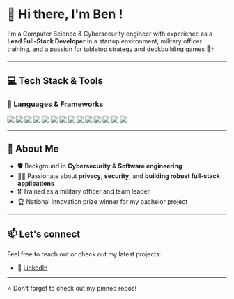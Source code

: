 # 👋 Hi there, I'm Ben !

I'm a Computer Science & Cybersecurity engineer with experience as a **Lead Full-Stack Developer** in a startup environment, military officer training, and a passion for tabletop strategy and deckbuilding games 🎲🃏

---

## 💻 Tech Stack & Tools

### 🚀 Languages & Frameworks
<p>
  <img src="https://img.shields.io/badge/Flutter-02569B?style=flat&logo=flutter&logoColor=white" />
  <img src="https://img.shields.io/badge/Laravel-F9322C?style=flat&logo=laravel&logoColor=white" />
  <img src="https://img.shields.io/badge/Vue.js-4FC08D?style=flat&logo=vue.js&logoColor=white" />
  <img src="https://img.shields.io/badge/Quasar-1976D2?style=flat&logo=quasar&logoColor=white" />
  <img src="https://img.shields.io/badge/Python-3776AB?style=flat&logo=python&logoColor=white" />
  <img src="https://img.shields.io/badge/Flask-000000?style=flat&logo=flask&logoColor=white" />
  <img src="https://img.shields.io/badge/C-00599C?style=flat&logo=c&logoColor=white" />
  <img src="https://img.shields.io/badge/C++-00599C?style=flat&logo=c%2B%2B&logoColor=white" />
  <img src="https://img.shields.io/badge/C%23-239120?style=flat&logo=c-sharp&logoColor=white" />
  <img src="https://img.shields.io/badge/Unity-000000?style=flat&logo=unity&logoColor=white" />
  <img src="https://img.shields.io/badge/Java-007396?style=flat&logo=java&logoColor=white" />
  <img src="https://img.shields.io/badge/Node.js-339933?style=flat&logo=nodedotjs&logoColor=white" />
  <img src="https://img.shields.io/badge/MySQL-4479A1?style=flat&logo=mysql&logoColor=white" />
  <img src="https://img.shields.io/badge/MongoDB-47A248?style=flat&logo=mongodb&logoColor=white" />
</p>

---

## 🌱 About Me

- 🛡 Background in **Cybersecurity** & **Software engineering**
- 🧑‍💻 Passionate about **privacy**, **security**, and **building robust full-stack applications**
- 🎖 Trained as a military officer and team leader
- 🏆 National innovation prize winner for my bachelor project

---

## 📫 Let's connect

Feel free to reach out or check out my latest projects:

- 💼 [LinkedIn](www.linkedin.com/in/benjamin-mouchet-917185267)

---

⭐️ Don’t forget to check out my pinned repos!
